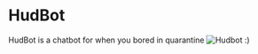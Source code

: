 # HudBot
HudBot is a chatbot for when you bored in quarantine
![Hudbot](https://github.com/supereo/HudBot/blob/master/bot.png)
:)

